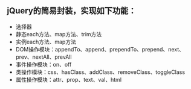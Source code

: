 ## jQuery的简易封装，实现如下功能：
- 选择器
- 静态each方法、map方法、trim方法
- 实例each方法、map方法
- DOM操作模块：appendTo、append、prependTo、prepend、next、prev、nextAll、prevAll
- 事件操作模块：on、off
- 类操作模块：css、hasClass、addClass、removeClass、toggleClass
- 属性操作模块：attr、prop、text、val、html
